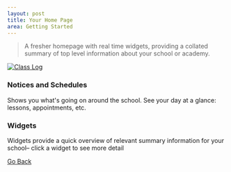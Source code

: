 ```yaml
---
layout: post
title: Your Home Page
area: Getting Started
---
```

> A fresher homepage with real time widgets, providing a collated summary of top level information about your school or academy.

[![Class Log](https://img.youtube.com/vi/bxI1ricmZV0/0.jpg)](https://www.youtube.com/watch?v=bxI1ricmZV0)

### Notices and Schedules
Shows you what's going on around the school. See your day at a glance: lessons, appointments, etc.

### Widgets
Widgets provide a quick overview of relevant summary information for your school– click a widget to see more detail

[Go Back](navigation.md)
